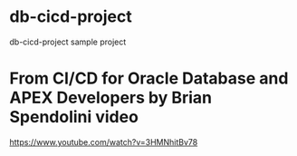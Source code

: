 # db-cicd-project
db-cicd-project sample project

# From CI/CD for Oracle Database and APEX Developers by Brian Spendolini video
https://www.youtube.com/watch?v=3HMNhitBv78
